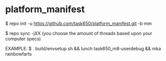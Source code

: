 platform_manifest
=================

$ repo init -u https://github.com/task650/platform_manifest.git -b mm

$ repo sync -jXX (you choose the amount of threads based upon your computer specs)

EXAMPLE:
$ . build/envsetup.sh && lunch task650_m8-userdebug && mka rainbowfarts
